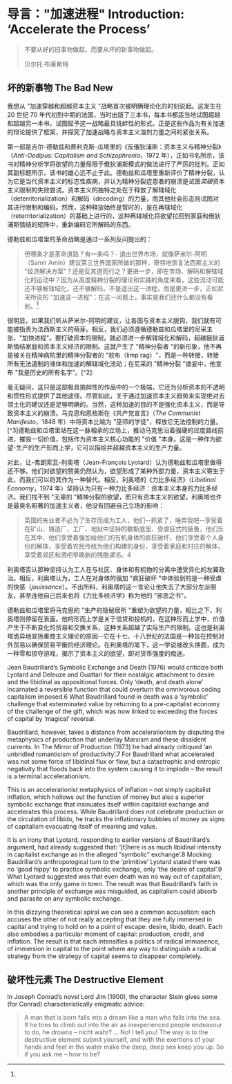 # 导言："加速进程" Introduction: ‘Accelerate the Process’
>不要从好的旧事物做起，而要从坏的新事物做起。
>
>贝尔托·布莱希特
## 坏的新事物 The Bad New
我想从 "加速穿越和超越资本主义 "战略首次被明确理论化的时刻说起。这发生在 20 世纪 70 年代初到中期的法国，当时出版了三本书，每本书都适当地试图超越和超越另一本书，试图赋予这一战略最具挑衅性的形式。正是这些作品为有关加速的辩论提供了框架，并探究了加速战略与资本主义溶剂力量之间的紧张关系。

第一部是吉尔-德勒兹和费利克斯-瓜塔里的《反俄狄浦斯：资本主义与精神分裂》（*Anti-Oedipus: Capitalism and Schizophrenia*，1972 年），正如书名所示，该书对精神分析学将欲望的力量局限于俄狄浦斯模式的做法进行了严厉的批判。正如其副标题所示，该书的雄心远不止于此。德勒兹和瓜塔里重新评价了精神分裂，认为它是当代资本主义的标志性疾病，并认为精神分裂症患者的崩溃是试图*突破*资本主义限制的失败尝试。资本主义的独特之处在于释放了解辖域化（deterritorialization）和解码（decoding）的力量，而其他社会形态则试图对其进行限制和编码。然而，这种释放始终是暂时的，是在再辖域化（reterritorialization）的基础上进行的，这种再辖域化将欲望拉回到家庭和俄狄浦斯情结的矩阵中，重新编码它所解码的东西。

德勒兹和瓜塔里的革命战略是通过一系列反问提出的：
>但哪条才是革命道路？有一条吗？- 退出世界市场，就像萨米尔-阿明（Samir Amin）建议第三世界国家所做的那样，奇特地恢复法西斯主义的 "经济解决方案"？还是反其道而行之？更进一步，即在市场、解码和解辖域化的运动中？因为从高度精神分裂的理论和实践的角度来看，这些流动可能还不够解辖域化，还不够解码。不是退出这一进程，而是更进一步，正如尼采所说的 "加速这一进程"：在这一问题上，事实是我们还什么都没有看到。[^1]
[^1]:

很明显，如果我们听从萨米尔-阿明的建议，让各国与资本主义脱钩，我们就有可能被指责为法西斯主义的萌芽。相反，我们必须遵循德勒兹和瓜塔里的尼采主张，"加快进程"。要打破资本的限制，就必须进一步解辖域化和解码，超越俄狄浦斯情结家庭和资本主义经济的限制。这就产生了 "精神分裂者 "的新形象，他不再是被关在精神病院里的精神分裂者的 "软布（limp rag）"，而是一种转接，转接所有无法遏制的液体和加速的解辖域化流动；在尼采的 "精神分裂 "谵妄中，他宣布 "我是历史的所有名字"。[^2]:

毫无疑问，这只是这部极具挑衅性的作品中的一个极端，它还为分析资本的不透明和惯性形式提供了其他途径。尽管如此，关于通过加速资本主义趋势来实现绝对去领土化的建议还是足够明确的。当然，这种加速的目的不是强化资本主义，而是导致资本主义的崩溃。马克思和恩格斯在《共产党宣言》（*The Communist Manifesto*，1848 年）中将资本比喻为 "巫师的学徒"，释放它无法控制的力量。[^3]德勒兹和瓜塔里站在这一脉相承的立场上，推动马克思沿着强硬的过度路线前进，摧毁一切价值，包括作为资本主义核心功能的 "价值 "本身。这是一种作为欲望-生产的生产形而上学，它可以描绘并超越资本主义的生产力量。

对此，让-弗朗索瓦-利奥塔（Jean-François Lyotard）认为德勒兹和瓜塔里做得还不够。他们对欲望的赞美仍然认为，欲望形成了某种外部力量，资本主义寄生于此，而我们可以将其作为一种替代。相反，利奥塔的《力比多经济》（*Libidinal Economy*，1974 年）坚持认为只有一种力比多经济：资本主义本身的力比多经济。我们找不到 "无辜的 "精神分裂的欲望，而只有资本主义的欲望。利奥塔也许是最臭名昭著的加速主义者，他没有回避自己立场的影响：
>英国的失业者不必为了生存而成为工人，他们--抓紧了，唾弃我吧--享受着在矿山、铸造厂、工厂、地狱中坚持的歇斯底里、受虐狂式的疲惫，他们乐在其中、他们享受着强加给他们的有机身体的疯狂破坏，他们享受着个人身份的解体，享受着农民传统为他们构建的身份，享受着家庭和村庄的解体，享受着郊区和酒吧早晚新的残酷*匿名*。4

利奥塔否认那种坚持认为工人在与社区、身体和有机物的分离中遭受异化的左翼政治。相反，利奥塔认为，工人在对身体的强加 "疯狂破坏 "中体验到的是一种受虐的快感（*jouissance*）。不出所料，利奥塔的这一言论让他失去了大部分左派朋友，甚至连他自己后来也将《力比多经济学》称为他的 "邪恶之书"。

德勒兹和瓜塔里将马克思的 "生产的隐秘居所 "重塑为欲望的力量，相比之下，利奥塔则停留在表面。他的形而上学是关于信贷和投机的，在这种形而上学中，价值产生于不断变化的贸易和交换关系，这种关系超越了实际生产的限制。这也是利奥塔诡异地宣扬重商主义理论的原因--它在十七、十八世纪的法国是一种旨在控制对外贸易以确保贸易平衡的经济理论。在利奥塔的笔下，这一学说被改头换面，成为一种零和掠夺游戏，揭示了资本主义的欲望，即对货币强度的痴迷。

Jean Baudrillard’s Symbolic Exchange and Death (1976) would criticize both Lyotard and Deleuze and Guattari for their nostalgic attachment to desire and the libidinal as oppositional forces. Only ‘death, and death alone’ incarnated a reversible function that could overturn the omnivorous coding capitalism imposed.6 What Baudrillard found in death was a ‘symbolic’ challenge that exterminated value by returning to a pre-capitalist economy of the challenge of the gift, which was now linked to exceeding the forces of capital by ‘magical’ reversal.

Baudrillard, however, takes a distance from accelerationism by disputing the metaphysics of production that underlay Marxism and these dissident currents. In The Mirror of Production (1973) he had already critiqued ‘an unbridled romanticism of productivity’.7 For Baudrillard what accelerated was not some force of libidinal flux or flow, but a catastrophic and entropic negativity that floods back into the system causing it to implode – the result is a terminal accelerationism.

This is an accelerationist metaphysics of inflation – not simply capitalist inflation, which hollows out the function of money but also a superior symbolic exchange that insinuates itself within capitalist exchange and accelerates this process. While Baudrillard does not celebrate production or the circulation of libido, he tracks the inflationary bubbles of money as signs of capitalism evacuating itself of meaning and value.

It is an irony that Lyotard, responding to earlier versions of Baudrillard’s argument, had already suggested that: ‘[t]here is as much libidinal intensity in capitalist exchange as in the alleged “symbolic” exchange’.8 Mocking Baudrillard’s anthropological turn to the ‘primitive’ Lyotard stated there was no ‘good hippy’ to practice symbolic exchange, only ‘the desire of capital’.9 What Lyotard suggested was that even death was no way out of capitalism, which was the only game in town. The result was that Baudrillard’s faith in another principle of exchange was misguided, as capitalism could absorb and parasite on any symbolic exchange.

In this dizzying theoretical spiral we can see a common accusation: each accuses the other of not really accepting that they are fully immersed in capital and trying to hold on to a point of escape: desire, libido, death. Each also embodies a particular moment of capital: production, credit, and inflation. The result is that each intensifies a politics of radical immanence, of immersion in capital to the point where any way to distinguish a radical strategy from the strategy of capital seems to disappear completely.
## 破坏性元素 The Destructive Element
In Joseph Conrad’s novel Lord Jim (1900), the character Stein gives some (for Conrad) characteristically enigmatic advice:
>A man that is born falls into a dream like a man who falls into the sea. If he tries to climb out into the air as inexperienced people endeavour to do, he drowns – nicht wahr? … No! I tell you! The way is to the destructive element submit yourself, and with the exertions of your hands and feet in the water make the deep, deep sea keep you up. So if you ask me – how to be?

